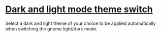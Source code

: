 # [Dark and light mode theme switch](https://github.com/florentdestremau/omakfed-darkmode-switch)

Select a dark and light theme of your choice to be applied automatically when switching the gnome light/dark mode.

